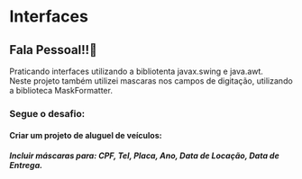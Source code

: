 # Interfaces
## Fala Pessoal!!👋
Praticando interfaces utilizando a bibliotenta javax.swing e java.awt. <br/> Neste projeto também utilizei mascaras nos campos de digitação, utilizando a biblioteca MaskFormatter.

### Segue o desafio:

#### Criar um projeto de aluguel de veículos:
##### Incluir máscaras para: CPF, Tel, Placa, Ano, Data de Locação, Data de Entrega.
